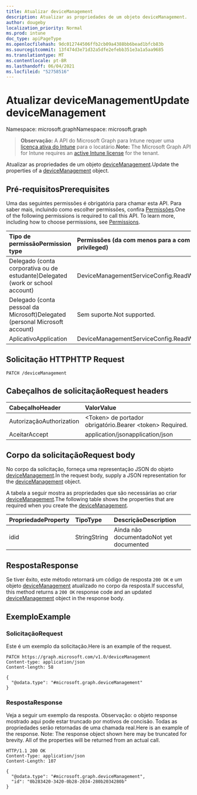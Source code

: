 ```yaml
---
title: Atualizar deviceManagement
description: Atualizar as propriedades de um objeto deviceManagement.
author: dougeby
localization_priority: Normal
ms.prod: intune
doc_type: apiPageType
ms.openlocfilehash: 9dc012744506ffb2cb09a4388bb6bead1bfcb83b
ms.sourcegitcommit: 13f474d3e71d32a5dfe2efebb351e3a1a5aa9685
ms.translationtype: MT
ms.contentlocale: pt-BR
ms.lasthandoff: 06/04/2021
ms.locfileid: "52758516"
---
```

# <a name="update-devicemanagement"></a><span data-ttu-id="ccbc3-103">Atualizar deviceManagement</span><span class="sxs-lookup"><span data-stu-id="ccbc3-103">Update deviceManagement</span></span>

<span data-ttu-id="ccbc3-104">Namespace: microsoft.graph</span><span class="sxs-lookup"><span data-stu-id="ccbc3-104">Namespace: microsoft.graph</span></span>

> <span data-ttu-id="ccbc3-105">**Observação:** A API do Microsoft Graph para Intune requer uma [licença ativa do Intune](https://go.microsoft.com/fwlink/?linkid=839381) para o locatário.</span><span class="sxs-lookup"><span data-stu-id="ccbc3-105">**Note:** The Microsoft Graph API for Intune requires an [active Intune license](https://go.microsoft.com/fwlink/?linkid=839381) for the tenant.</span></span>

<span data-ttu-id="ccbc3-106">Atualizar as propriedades de um objeto [deviceManagement](../resources/intune-notification-devicemanagement.md).</span><span class="sxs-lookup"><span data-stu-id="ccbc3-106">Update the properties of a [deviceManagement](../resources/intune-notification-devicemanagement.md) object.</span></span>

## <a name="prerequisites"></a><span data-ttu-id="ccbc3-107">Pré-requisitos</span><span class="sxs-lookup"><span data-stu-id="ccbc3-107">Prerequisites</span></span>
<span data-ttu-id="ccbc3-p101">Uma das seguintes permissões é obrigatória para chamar esta API. Para saber mais, incluindo como escolher permissões, confira [Permissões](/graph/permissions-reference).</span><span class="sxs-lookup"><span data-stu-id="ccbc3-p101">One of the following permissions is required to call this API. To learn more, including how to choose permissions, see [Permissions](/graph/permissions-reference).</span></span>

|<span data-ttu-id="ccbc3-110">Tipo de permissão</span><span class="sxs-lookup"><span data-stu-id="ccbc3-110">Permission type</span></span>|<span data-ttu-id="ccbc3-111">Permissões (da com menos para a com mais privilégios)</span><span class="sxs-lookup"><span data-stu-id="ccbc3-111">Permissions (from least to most privileged)</span></span>|
|:---|:---|
|<span data-ttu-id="ccbc3-112">Delegado (conta corporativa ou de estudante)</span><span class="sxs-lookup"><span data-stu-id="ccbc3-112">Delegated (work or school account)</span></span>|<span data-ttu-id="ccbc3-113">DeviceManagementServiceConfig.ReadWrite.All</span><span class="sxs-lookup"><span data-stu-id="ccbc3-113">DeviceManagementServiceConfig.ReadWrite.All</span></span>|
|<span data-ttu-id="ccbc3-114">Delegado (conta pessoal da Microsoft)</span><span class="sxs-lookup"><span data-stu-id="ccbc3-114">Delegated (personal Microsoft account)</span></span>|<span data-ttu-id="ccbc3-115">Sem suporte.</span><span class="sxs-lookup"><span data-stu-id="ccbc3-115">Not supported.</span></span>|
|<span data-ttu-id="ccbc3-116">Aplicativo</span><span class="sxs-lookup"><span data-stu-id="ccbc3-116">Application</span></span>|<span data-ttu-id="ccbc3-117">DeviceManagementServiceConfig.ReadWrite.All</span><span class="sxs-lookup"><span data-stu-id="ccbc3-117">DeviceManagementServiceConfig.ReadWrite.All</span></span>|

## <a name="http-request"></a><span data-ttu-id="ccbc3-118">Solicitação HTTP</span><span class="sxs-lookup"><span data-stu-id="ccbc3-118">HTTP Request</span></span>
<!-- {
  "blockType": "ignored"
}
-->
``` http
PATCH /deviceManagement
```

## <a name="request-headers"></a><span data-ttu-id="ccbc3-119">Cabeçalhos de solicitação</span><span class="sxs-lookup"><span data-stu-id="ccbc3-119">Request headers</span></span>
|<span data-ttu-id="ccbc3-120">Cabeçalho</span><span class="sxs-lookup"><span data-stu-id="ccbc3-120">Header</span></span>|<span data-ttu-id="ccbc3-121">Valor</span><span class="sxs-lookup"><span data-stu-id="ccbc3-121">Value</span></span>|
|:---|:---|
|<span data-ttu-id="ccbc3-122">Autorização</span><span class="sxs-lookup"><span data-stu-id="ccbc3-122">Authorization</span></span>|<span data-ttu-id="ccbc3-123">&lt;Token&gt; de portador obrigatório.</span><span class="sxs-lookup"><span data-stu-id="ccbc3-123">Bearer &lt;token&gt; Required.</span></span>|
|<span data-ttu-id="ccbc3-124">Aceitar</span><span class="sxs-lookup"><span data-stu-id="ccbc3-124">Accept</span></span>|<span data-ttu-id="ccbc3-125">application/json</span><span class="sxs-lookup"><span data-stu-id="ccbc3-125">application/json</span></span>|

## <a name="request-body"></a><span data-ttu-id="ccbc3-126">Corpo da solicitação</span><span class="sxs-lookup"><span data-stu-id="ccbc3-126">Request body</span></span>
<span data-ttu-id="ccbc3-127">No corpo da solicitação, forneça uma representação JSON do objeto [deviceManagement](../resources/intune-notification-devicemanagement.md).</span><span class="sxs-lookup"><span data-stu-id="ccbc3-127">In the request body, supply a JSON representation for the [deviceManagement](../resources/intune-notification-devicemanagement.md) object.</span></span>

<span data-ttu-id="ccbc3-128">A tabela a seguir mostra as propriedades que são necessárias ao criar [deviceManagement](../resources/intune-notification-devicemanagement.md).</span><span class="sxs-lookup"><span data-stu-id="ccbc3-128">The following table shows the properties that are required when you create the [deviceManagement](../resources/intune-notification-devicemanagement.md).</span></span>

|<span data-ttu-id="ccbc3-129">Propriedade</span><span class="sxs-lookup"><span data-stu-id="ccbc3-129">Property</span></span>|<span data-ttu-id="ccbc3-130">Tipo</span><span class="sxs-lookup"><span data-stu-id="ccbc3-130">Type</span></span>|<span data-ttu-id="ccbc3-131">Descrição</span><span class="sxs-lookup"><span data-stu-id="ccbc3-131">Description</span></span>|
|:---|:---|:---|
|<span data-ttu-id="ccbc3-132">id</span><span class="sxs-lookup"><span data-stu-id="ccbc3-132">id</span></span>|<span data-ttu-id="ccbc3-133">String</span><span class="sxs-lookup"><span data-stu-id="ccbc3-133">String</span></span>|<span data-ttu-id="ccbc3-134">Ainda não documentado</span><span class="sxs-lookup"><span data-stu-id="ccbc3-134">Not yet documented</span></span>|



## <a name="response"></a><span data-ttu-id="ccbc3-135">Resposta</span><span class="sxs-lookup"><span data-stu-id="ccbc3-135">Response</span></span>
<span data-ttu-id="ccbc3-136">Se tiver êxito, este método retornará um código de resposta `200 OK` e um objeto [deviceManagement](../resources/intune-notification-devicemanagement.md) atualizado no corpo da resposta.</span><span class="sxs-lookup"><span data-stu-id="ccbc3-136">If successful, this method returns a `200 OK` response code and an updated [deviceManagement](../resources/intune-notification-devicemanagement.md) object in the response body.</span></span>

## <a name="example"></a><span data-ttu-id="ccbc3-137">Exemplo</span><span class="sxs-lookup"><span data-stu-id="ccbc3-137">Example</span></span>

### <a name="request"></a><span data-ttu-id="ccbc3-138">Solicitação</span><span class="sxs-lookup"><span data-stu-id="ccbc3-138">Request</span></span>
<span data-ttu-id="ccbc3-139">Este é um exemplo da solicitação.</span><span class="sxs-lookup"><span data-stu-id="ccbc3-139">Here is an example of the request.</span></span>
``` http
PATCH https://graph.microsoft.com/v1.0/deviceManagement
Content-type: application/json
Content-length: 58

{
  "@odata.type": "#microsoft.graph.deviceManagement"
}
```

### <a name="response"></a><span data-ttu-id="ccbc3-140">Resposta</span><span class="sxs-lookup"><span data-stu-id="ccbc3-140">Response</span></span>
<span data-ttu-id="ccbc3-p102">Veja a seguir um exemplo da resposta. Observação: o objeto response mostrado aqui pode estar truncado por motivos de concisão. Todas as propriedades serão retornadas de uma chamada real.</span><span class="sxs-lookup"><span data-stu-id="ccbc3-p102">Here is an example of the response. Note: The response object shown here may be truncated for brevity. All of the properties will be returned from an actual call.</span></span>
``` http
HTTP/1.1 200 OK
Content-Type: application/json
Content-Length: 107

{
  "@odata.type": "#microsoft.graph.deviceManagement",
  "id": "0b283420-3420-0b28-2034-280b2034280b"
}
```




